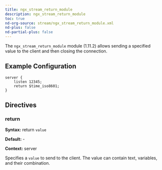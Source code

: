 ```yaml
---
title: ngx_stream_return_module
description: ngx_stream_return_module
toc: true
nd-org-source: stream/ngx_stream_return_module.xml
nd-plus: false
nd-partial-plus: false
---
```



<!--
      ********************************************************************************
      🛑 WARNING: AUTOGENERATED FILE - DO NOT EDIT 🛑 This Markdown file was
      automatically generated from the source XML documentation. Any manual
      changes made directly to this file will be overwritten. To request or
      suggest changes, please edit the source XML files instead.
      https://github.com/nginx/nginx.org/tree/main/xml/en
      ********************************************************************************
      -->


The `ngx_stream_return_module` module (1.11.2) allows
sending a specified value to the client and then closing the connection.
## Example Configuration


```nginx
server {
    listen 12345;
    return $time_iso8601;
}

```

## Directives

### return

**Syntax:** return `value`

**Default:** -

**Context:** server


Specifies a `value` to send to the client.
The value can contain text, variables, and their combination.

